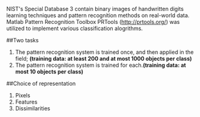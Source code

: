 NIST's Special Database 3 contain binary images of handwritten digits learning techniques and pattern recognition methods on real-world data.
Matlab Pattern Recognition Toolbox PRTools (http://prtools.org/) was utilized to implement various classification alogrithms.

##Two tasks
1. The pattern recognition system is trained once, and then applied in the field; **(training data: at least 200 and at most 1000 objects per class)**
2. The pattern recognition system is trained for each.**(training data: at most 10 objects per class)**

##Choice of representation
1. Pixels
2. Features
3. Dissimilarities
